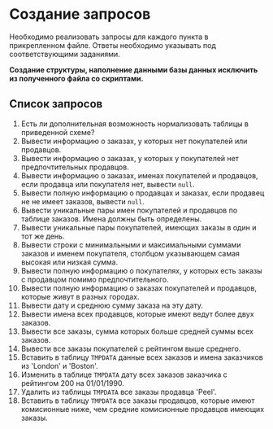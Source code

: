 # **Создание запросов**

Необходимо реализовать запросы для каждого пункта в прикрепленном файле. Ответы необходимо указывать под соответствующими заданиями.

**Создание структуры, наполнение данными базы данных исключить из полученного файла со скриптами.**

## Список запросов

1. Есть ли дополнительная возможность нормализовать таблицы в приведенной схеме?
2. Вывести информацию о заказах, у которых нет покупателей или продавцов.
3. Вывести информацию о заказах, у которых у покупателей нет предпочтительных продавцов.
4. Вывести информацию о заказах, именах покупателей и продавцов, если продавца или покупателя нет, вывести `null`.
5. Вывести полную информацию о продавцах и заказах, если продавец не не имеет заказов, вывести `null`.
6. Вывести уникальные пары имен покупателей и продавцов по таблице заказов. Имена должны быть определены.
7. Вывести уникальные пары покупателей, имеющих заказы в один и тот же день. 
8. Вывести строки с минимальными и максимальными суммами заказов и именем покупателя, столбцом указывающем самая высокая или низкая сумма.
9. Вывести полную информацию о покупателях, у которых есть заказы с продавцом помимо предпочтительного.
10. Вывести полную информацию о заказах покупателей и продавцов, которые живут в разных городах.
11. Вывести дату и среднюю сумму заказа на эту дату.
12. Вывести имена всех продавцов, которые имеют ведут более двух заказов.
13. Вывести все заказы, сумма которых больше средней суммы всех заказов.
14. Вывести все заказы покупателей с рейтингом выше среднего.
15. Вставить в таблицу `TMPDATA` данные всех заказов и имена заказчиков из 'London' и 'Boston'.
16. Изменить в таблице `TMPDATA` дату всех заказов заказчика с рейтингом 200 на 01/01/1990.
17. Удалить из таблицы `TMPDATA` все заказы продавца 'Peel'.
18. Вставить в таблицу `TMPDATA` все заказы продавцов, которые имеют комисионные ниже, чем средние комисионные продавцов имеющих заказы.